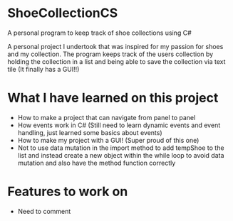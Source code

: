 # ShoeCollectionCS
A personal program to keep track of shoe collections using C# 

 A personal project I undertook that was inspired for my passion for shoes and my collection.
 The program keeps track of the users collection by holding the collection in a list and being able to save the collection via text tile
 (It finally has a GUI!!)
 
 # What I have learned on this project
  * How to make a project that can navigate from panel to panel
  * How events work in C# (Still need to learn dynamic events and event handling, just learned some basics about events)
  * How to make my project with a GUI! (Super proud of this one)
  * Not to use data mutation in the import method to add tempShoe to the list and instead create a new object within the while loop to avoid data mutation and also have the method function correctly
  
 # Features to work on
  * Need to comment
  

